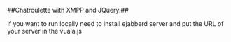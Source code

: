##Chatroulette with XMPP and JQuery.##

If you want to run locally need to install ejabberd server and put the URL of 
your server in the vuala.js